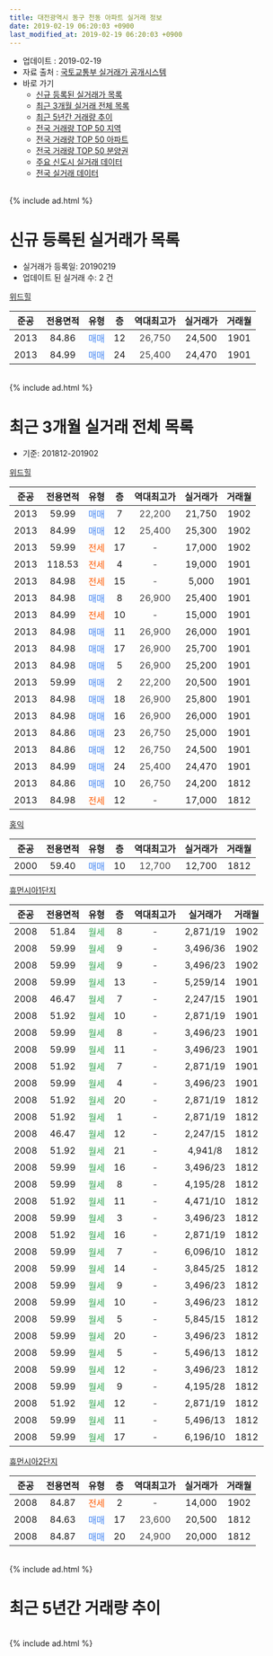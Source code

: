 ```yaml
---
title: 대전광역시 동구 천동 아파트 실거래 정보
date: 2019-02-19 06:20:03 +0900
last_modified_at: 2019-02-19 06:20:03 +0900
---
```


* 업데이트 : 2019-02-19
* 자료 출처 : [국토교통부 실거래가 공개시스템](http://rt.molit.go.kr)
* 바로 가기
    * [신규 등록된 실거래가 목록](#신규-등록된-실거래가-목록)
    * [최근 3개월 실거래 전체 목록](#최근-3개월-실거래-전체-목록)
    * [최근 5년간 거래량 추이](#최근-5년간-거래량-추이)
    * [전국 거래량 TOP 50 지역](https://ayogom.github.io/apt-trade-info/최근-3개월-전국에서-가장-거래가-많이-발생한-지역)
    * [전국 거래량 TOP 50 아파트](https://ayogom.github.io/apt-trade-info/최근-3개월-전국에서-가장-거래가-많이-발생한-아파트)
    * [전국 거래량 TOP 50 분양권](https://ayogom.github.io/apt-trade-info/최근-3개월-전국에서-가장-거래가-많이-발생한-분양권)
    * [주요 신도시 실거래 데이터](https://ayogom.github.io/apt-trade-info/주요-신도시)
    * [전국 실거래 데이터](https://ayogom.github.io/apt-trade-info/전국)
<br>
{% include ad.html %}
<br>

# 신규 등록된 실거래가 목록
* 실거래가 등록일: 20190219
* 업데이트 된 실거래 수: 2 건


[위드힐](https://search.naver.com/search.naver?query=%EB%8C%80%EC%A0%84%EA%B4%91%EC%97%AD%EC%8B%9C+%EB%8F%99%EA%B5%AC+%EC%B2%9C%EB%8F%99+%EC%9C%84%EB%93%9C%ED%9E%90)

|준공|전용면적|유형|층|역대최고가|실거래가|거래월|
|:---:|:---:|:---:|:---:|:---:|:---:|:---:|
|2013|84.86|<span style="color:#4285f3">매매</span>|12|<span style="color:#444444">26,750</span>|24,500|1901|
|2013|84.99|<span style="color:#4285f3">매매</span>|24|<span style="color:#444444">25,400</span>|24,470|1901|


<br>
{% include ad.html %}
<br>

# 최근 3개월 실거래 전체 목록
* 기준: 201812-201902


[위드힐](https://search.naver.com/search.naver?query=%EB%8C%80%EC%A0%84%EA%B4%91%EC%97%AD%EC%8B%9C+%EB%8F%99%EA%B5%AC+%EC%B2%9C%EB%8F%99+%EC%9C%84%EB%93%9C%ED%9E%90)

|준공|전용면적|유형|층|역대최고가|실거래가|거래월|
|:---:|:---:|:---:|:---:|:---:|:---:|:---:|
|2013|59.99|<span style="color:#4285f3">매매</span>|7|<span style="color:#444444">22,200</span>|21,750|1902|
|2013|84.99|<span style="color:#4285f3">매매</span>|12|<span style="color:#444444">25,400</span>|25,300|1902|
|2013|59.99|<span style="color:#ff5a00">전세</span>|17|<span style="color:#444444">-</span>|17,000|1902|
|2013|118.53|<span style="color:#ff5a00">전세</span>|4|<span style="color:#444444">-</span>|19,000|1901|
|2013|84.98|<span style="color:#ff5a00">전세</span>|15|<span style="color:#444444">-</span>|5,000|1901|
|2013|84.98|<span style="color:#4285f3">매매</span>|8|<span style="color:#444444">26,900</span>|25,400|1901|
|2013|84.99|<span style="color:#ff5a00">전세</span>|10|<span style="color:#444444">-</span>|15,000|1901|
|2013|84.98|<span style="color:#4285f3">매매</span>|11|<span style="color:#444444">26,900</span>|26,000|1901|
|2013|84.98|<span style="color:#4285f3">매매</span>|17|<span style="color:#444444">26,900</span>|25,700|1901|
|2013|84.98|<span style="color:#4285f3">매매</span>|5|<span style="color:#444444">26,900</span>|25,200|1901|
|2013|59.99|<span style="color:#4285f3">매매</span>|2|<span style="color:#444444">22,200</span>|20,500|1901|
|2013|84.98|<span style="color:#4285f3">매매</span>|18|<span style="color:#444444">26,900</span>|25,800|1901|
|2013|84.98|<span style="color:#4285f3">매매</span>|16|<span style="color:#444444">26,900</span>|26,000|1901|
|2013|84.86|<span style="color:#4285f3">매매</span>|23|<span style="color:#444444">26,750</span>|25,000|1901|
|2013|84.86|<span style="color:#4285f3">매매</span>|12|<span style="color:#444444">26,750</span>|24,500|1901|
|2013|84.99|<span style="color:#4285f3">매매</span>|24|<span style="color:#444444">25,400</span>|24,470|1901|
|2013|84.86|<span style="color:#4285f3">매매</span>|10|<span style="color:#444444">26,750</span>|24,200|1812|
|2013|84.98|<span style="color:#ff5a00">전세</span>|12|<span style="color:#444444">-</span>|17,000|1812|

[홍익](https://search.naver.com/search.naver?query=%EB%8C%80%EC%A0%84%EA%B4%91%EC%97%AD%EC%8B%9C+%EB%8F%99%EA%B5%AC+%EC%B2%9C%EB%8F%99+%ED%99%8D%EC%9D%B5)

|준공|전용면적|유형|층|역대최고가|실거래가|거래월|
|:---:|:---:|:---:|:---:|:---:|:---:|:---:|
|2000|59.40|<span style="color:#4285f3">매매</span>|10|<span style="color:#444444">12,700</span>|12,700|1812|

[휴먼시아1단지](https://search.naver.com/search.naver?query=%EB%8C%80%EC%A0%84%EA%B4%91%EC%97%AD%EC%8B%9C+%EB%8F%99%EA%B5%AC+%EC%B2%9C%EB%8F%99+%ED%9C%B4%EB%A8%BC%EC%8B%9C%EC%95%841%EB%8B%A8%EC%A7%80)

|준공|전용면적|유형|층|역대최고가|실거래가|거래월|
|:---:|:---:|:---:|:---:|:---:|:---:|:---:|
|2008|51.84|<span style="color:#34a853">월세</span>|8|<span style="color:#444444">-</span>|2,871/19|1902|
|2008|59.99|<span style="color:#34a853">월세</span>|9|<span style="color:#444444">-</span>|3,496/36|1902|
|2008|59.99|<span style="color:#34a853">월세</span>|9|<span style="color:#444444">-</span>|3,496/23|1902|
|2008|59.99|<span style="color:#34a853">월세</span>|13|<span style="color:#444444">-</span>|5,259/14|1901|
|2008|46.47|<span style="color:#34a853">월세</span>|7|<span style="color:#444444">-</span>|2,247/15|1901|
|2008|51.92|<span style="color:#34a853">월세</span>|10|<span style="color:#444444">-</span>|2,871/19|1901|
|2008|59.99|<span style="color:#34a853">월세</span>|8|<span style="color:#444444">-</span>|3,496/23|1901|
|2008|59.99|<span style="color:#34a853">월세</span>|11|<span style="color:#444444">-</span>|3,496/23|1901|
|2008|51.92|<span style="color:#34a853">월세</span>|7|<span style="color:#444444">-</span>|2,871/19|1901|
|2008|59.99|<span style="color:#34a853">월세</span>|4|<span style="color:#444444">-</span>|3,496/23|1901|
|2008|51.92|<span style="color:#34a853">월세</span>|20|<span style="color:#444444">-</span>|2,871/19|1812|
|2008|51.92|<span style="color:#34a853">월세</span>|1|<span style="color:#444444">-</span>|2,871/19|1812|
|2008|46.47|<span style="color:#34a853">월세</span>|12|<span style="color:#444444">-</span>|2,247/15|1812|
|2008|51.92|<span style="color:#34a853">월세</span>|21|<span style="color:#444444">-</span>|4,941/8|1812|
|2008|59.99|<span style="color:#34a853">월세</span>|16|<span style="color:#444444">-</span>|3,496/23|1812|
|2008|59.99|<span style="color:#34a853">월세</span>|8|<span style="color:#444444">-</span>|4,195/28|1812|
|2008|51.92|<span style="color:#34a853">월세</span>|11|<span style="color:#444444">-</span>|4,471/10|1812|
|2008|59.99|<span style="color:#34a853">월세</span>|3|<span style="color:#444444">-</span>|3,496/23|1812|
|2008|51.92|<span style="color:#34a853">월세</span>|16|<span style="color:#444444">-</span>|2,871/19|1812|
|2008|59.99|<span style="color:#34a853">월세</span>|7|<span style="color:#444444">-</span>|6,096/10|1812|
|2008|59.99|<span style="color:#34a853">월세</span>|14|<span style="color:#444444">-</span>|3,845/25|1812|
|2008|59.99|<span style="color:#34a853">월세</span>|9|<span style="color:#444444">-</span>|3,496/23|1812|
|2008|59.99|<span style="color:#34a853">월세</span>|10|<span style="color:#444444">-</span>|3,496/23|1812|
|2008|59.99|<span style="color:#34a853">월세</span>|5|<span style="color:#444444">-</span>|5,845/15|1812|
|2008|59.99|<span style="color:#34a853">월세</span>|20|<span style="color:#444444">-</span>|3,496/23|1812|
|2008|59.99|<span style="color:#34a853">월세</span>|5|<span style="color:#444444">-</span>|5,496/13|1812|
|2008|59.99|<span style="color:#34a853">월세</span>|12|<span style="color:#444444">-</span>|3,496/23|1812|
|2008|59.99|<span style="color:#34a853">월세</span>|9|<span style="color:#444444">-</span>|4,195/28|1812|
|2008|51.92|<span style="color:#34a853">월세</span>|12|<span style="color:#444444">-</span>|2,871/19|1812|
|2008|59.99|<span style="color:#34a853">월세</span>|11|<span style="color:#444444">-</span>|5,496/13|1812|
|2008|59.99|<span style="color:#34a853">월세</span>|17|<span style="color:#444444">-</span>|6,196/10|1812|


<script async src="//pagead2.googlesyndication.com/pagead/js/adsbygoogle.js"></script>
<!-- 기본 -->
<ins class="adsbygoogle"
     style="display:block"
     data-ad-client="ca-pub-2446590836940007"
     data-ad-slot="1659523306"
     data-ad-format="auto"
     data-full-width-responsive="true"></ins>
<script>
(adsbygoogle = window.adsbygoogle || []).push({});
</script>


[휴먼시아2단지](https://search.naver.com/search.naver?query=%EB%8C%80%EC%A0%84%EA%B4%91%EC%97%AD%EC%8B%9C+%EB%8F%99%EA%B5%AC+%EC%B2%9C%EB%8F%99+%ED%9C%B4%EB%A8%BC%EC%8B%9C%EC%95%842%EB%8B%A8%EC%A7%80)

|준공|전용면적|유형|층|역대최고가|실거래가|거래월|
|:---:|:---:|:---:|:---:|:---:|:---:|:---:|
|2008|84.87|<span style="color:#ff5a00">전세</span>|2|<span style="color:#444444">-</span>|14,000|1902|
|2008|84.63|<span style="color:#4285f3">매매</span>|17|<span style="color:#444444">23,600</span>|20,500|1812|
|2008|84.87|<span style="color:#4285f3">매매</span>|20|<span style="color:#444444">24,900</span>|20,000|1812|


<br>
{% include ad.html %}
<br>

# 최근 5년간 거래량 추이


<div style="width:100%;">
    <canvas id="deal_progress" height="200"></canvas>
</div>

<script>
new Chart(document.getElementById("deal_progress"), {
    type: 'line',
    data: {
        labels: ['201402','201403','201404','201405','201406','201407','201408','201409','201410','201411','201412','201501','201502','201503','201504','201505','201506','201507','201508','201509','201510','201511','201512','201601','201602','201603','201604','201605','201606','201607','201608','201609','201610','201611','201612','201701','201702','201703','201704','201705','201706','201707','201708','201709','201710','201711','201712','201801','201802','201803','201804','201805','201806','201807','201808','201809','201810','201811','201812','201901','201902'],
        datasets: [{
            label: '매매',
            pointRadius: 1,
            data: [26, 13, 19, 24, 6, 19, 13, 16, 42, 15, 8, 9, 10, 12, 17, 12, 9, 6, 12, 12, 17, 9, 3, 7, 18, 10, 15, 7, 12, 14, 12, 10, 15, 17, 10, 7, 6, 13, 15, 12, 14, 12, 13, 4, 12, 7, 10, 8, 7, 16, 8, 5, 6, 9, 5, 7, 10, 2, 4, 10, 2],
            borderColor: "rgba(255, 201, 14, 1)",
            backgroundColor: "rgba(255, 201, 14, 0.5)",
            fill: false,
            lineTension: 0
        },{
            label: '전월세',
            pointRadius: 1,
            data: [18, 13, 13, 5, 8, 16, 11, 11, 7, 14, 30, 14, 17, 8, 12, 6, 11, 15, 20, 10, 14, 8, 20, 9, 9, 10, 11, 10, 5, 7, 13, 10, 11, 19, 28, 16, 16, 4, 4, 10, 9, 8, 14, 11, 9, 8, 10, 10, 8, 10, 9, 9, 6, 8, 4, 7, 11, 8, 22, 10, 5],
            borderColor: "rgba(0, 141, 185, 1)",
            backgroundColor: "rgba(0, 141, 185, 0.5)",
            fill: false,
            lineTension: 0
        }
        ]
    },
    options: {
        responsive: true,
        title: {
            display: false
        },
        tooltips: {
            mode: 'index',
            intersect: false
        },
        hover: {
            mode: 'nearest',
            intersect: true
        },
        scales: {
            xAxes: [{
                display: true,
                scaleLabel: {
                    display: true,
                    labelString: '년/월'
                }
            }],
            yAxes: [{
                display: true,
                ticks: {
                    suggestedMin: 0,
                },
                scaleLabel: {
                    display: true,
                    labelString: '실거래 수'
                }
            }]
        }
    }
});

</script>


<br>
{% include ad.html %}
<br>

